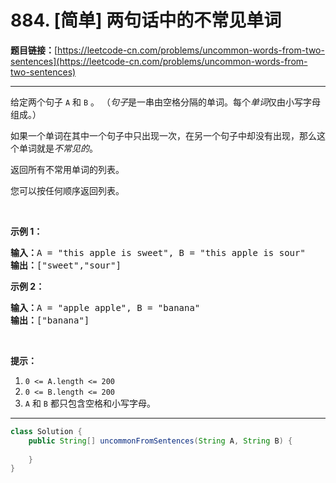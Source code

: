 # 884. [简单] 两句话中的不常见单词

**题目链接：**[https://leetcode-cn.com/problems/uncommon-words-from-two-sentences](https://leetcode-cn.com/problems/uncommon-words-from-two-sentences)

---

<div class="content__1Y2H">
 <div class="notranslate">
  <p>给定两个句子&nbsp;<code>A</code>&nbsp;和&nbsp;<code>B</code>&nbsp;。&nbsp;（<em>句子</em>是一串由空格分隔的单词。每个<em>单词</em>仅由小写字母组成。）</p> 
  <p>如果一个单词在其中一个句子中只出现一次，在另一个句子中却没有出现，那么这个单词就是<em>不常见的</em>。</p> 
  <p>返回所有不常用单词的列表。</p> 
  <p>您可以按任何顺序返回列表。</p> 
  <p>&nbsp;</p> 
  <ol> 
  </ol> 
  <p><strong>示例 1：</strong></p> 
  <pre class="language-text"><strong>输入：</strong>A = "this apple is sweet", B = "this apple is sour"
<strong>输出：</strong>["sweet","sour"]
</pre> 
  <p><strong>示例&nbsp;2：</strong></p> 
  <pre class="language-text"><strong>输入：</strong>A = "apple apple", B = "banana"
<strong>输出：</strong>["banana"]
</pre> 
  <p>&nbsp;</p> 
  <p><strong>提示：</strong></p> 
  <ol> 
   <li><code>0 &lt;= A.length &lt;= 200</code></li> 
   <li><code>0 &lt;= B.length &lt;= 200</code></li> 
   <li><code>A</code> 和&nbsp;<code>B</code>&nbsp;都只包含空格和小写字母。</li> 
  </ol> 
 </div>
</div>

---

```java
class Solution {
    public String[] uncommonFromSentences(String A, String B) {
        
    }
}
```